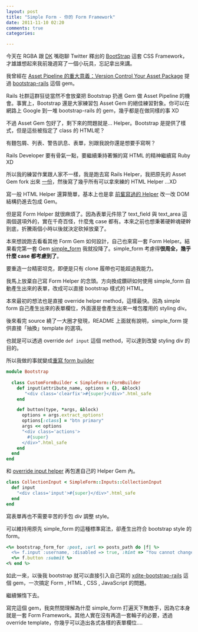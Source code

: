 ```yaml
---
layout: post
title: "Simple Form - 你的 Form Framework"
date: 2011-11-10 02:20
comments: true
categories: 

---
```


今天在 RGBA 跟 [DK](http://blog.gslin.org) 嘴砲聊 Twitter 釋出的 [BootStrap](http://twitter.github.com/bootstrap) 這套 CSS Framework，才雄雄想起來我前幾週寫了一個小玩具，忘記拿出來講。

我曾經在 [Asset Pipeline 的重大意義：Version Control Your Asset Package](/posts/2011/10/18/asset-pipeline-version-control-assets/) 提過 [bootstrap-rails](https://github.com/anjlab/bootstrap-rails) 這個 gem。

Rails 社群這群狂徒當然不會放棄把 Bootstrap 扔進 Gem 做 Asset Pipeline 的機會。事實上，Bootstrap 還是大家練習包 Asset Gem 的絕佳練習對象。你可以在網路上 Google 到一堆 bootstrap-rails 的 gem，幾乎都是在做同樣的事 XD

不過 Asset Gem 包好了，剩下來的問題就是… Helper。Bootstrap 是提供了樣式，但是這些被指定了 class 的 HTML呢？

有麵包屑、列表、警告訊息、表單，別跟我說你還是想要手寫啊？

Rails Developer 要有骨氣一點，要繼續秉持著懶的寫 HTML 的精神繼續寫 Ruby XD

所以我的練習作業跟人家不一樣，我是跑去寫 Rails Helper，我把原先的 Asset Gem fork 出來 [一份](https://github.com/xdite/bootstrap-rails)，然後寫了幾乎所有可以拿來練的 HTML Helper …XD

寫一般 HTML Helper 還算簡單，基本上也是拿 [前輩寫過的 Helper](https://github.com/techbang/handicraft_helper) 改一改 DOM 結構扔進去包成 Gem。

但是寫 Form Helper 就很麻煩了。因為表單元件除了 text_field 與 text_area 這兩個選項外的，實在千奇百怪，什麼鬼 case 都有。本來之前也想秉著硬幹魂硬幹到底，折騰兩個小時以後就決定砍掉放棄了。

本來想說跑去看看其他 Form Gem 如何設計，自己也來寫一套 Form Helper。結果看完第一套 Gem [simple_form](https://github.com/plataformatec/simple_form) 我就投降了。simple_form 考慮得**很周全，幾乎什麼 case 都考慮到了**。

要重造一台精密坦克，即便是只有 clone 履帶也可能超過我能力。

我馬上放棄自己寫 Form Helper 的念頭。方向換成鑽研如何使用 simple_form 自動產生出來的表單，改成可以直接 bootstrap 樣式的 HTML。

本來最初的想法也是直接 override helper method，這樣最快。因為 simple form 自己產生出來的表單欄位，外面還是會產生出來一堆包覆用的 styling div。

後來看完 source 繞了一大圈才發現，README 上面就有說明，simple_form 提供直接「抽換」template 的選項。

也就是可以透過 override `def input` 這個 method，可以達到改變 styling div 的目的。

所以我做的事就變成[重寫 form builder](https://github.com/xdite/bootstrap-rails/blob/master/lib/bootstrap-rails/helper.rb) 

``` ruby
module Bootstrap
  
  class CustomFormBuilder < SimpleForm::FormBuilder
    def input(attribute_name, options = {}, &block)
       "<div class='clearfix'>#{super}</div>".html_safe
    end

    def button(type, *args, &block)
      options = args.extract_options!
      options[:class] = "btn primary"
      args << options
      "<div class='actions'>
        #{super}
      </div>".html_safe
    end
  end
end
```
和 [override input helper](https://github.com/xdite/bootstrap-rails/blob/master/lib/bootstrap-rails/form_inputs/collection_input.rb) 再包進自己的 Helper Gem 內。

``` ruby
class CollectionInput < SimpleForm::Inputs::CollectionInput
  def input
    "<div class='input'>#{super}</div>".html_safe
  end
end
```

寫表單再也不需要辛苦的手包 div 調整 style。

可以維持用原先 simple_form 的這種標準寫法，卻產生出符合 bootstrap style 的 form。

``` ruby
<%= bootstrap_form_for :post, :url => posts_path do |f| %>
  <%= f.input :username, :disabled => true, :hint => "You cannot change your username." %>
  <%= f.button :submit %>
<% end %>
```

如此一來，以後我 bootstrap 就可以直接引入自己寫的 [xdite-bootstrap-rails](https://github.com/xdite/bootstrap-rails) 這個 gem，一次搞定 Form , HTML , CSS , JavaScript 的問題。

繼續懶惰下去。

寫完這個 gem，我突然間理解為什麼 simple_form 打遍天下無敵手，因為它本身就是一套 Form Framework。其他人實在沒有再造一套輪子的必要，透過 override template，你幾乎可以造出各式各樣的表單欄位....

